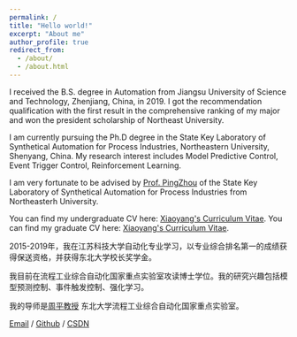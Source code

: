 ```yaml
---
permalink: /
title: "Hello world!"
excerpt: "About me"
author_profile: true
redirect_from: 
  - /about/
  - /about.html
---
```

I received the B.S. degree in Automation from Jiangsu University of Science and Technology, Zhenjiang, China, in 2019. I got the recommendation qualification with the first result in the comprehensive ranking of my major and won the president scholarship of Northeast University.

I am currently pursuing the Ph.D degree in the State Key Laboratory of Synthetical Automation for Process Industries, Northeastern University, Shenyang, China. My research interest includes Model Predictive Control, Event Trigger Control, Reinforcement Learning. 

I am very fortunate to be advised by [Prof. PingZhou](http://faculty.neu.edu.cn/zhouping/) of the State Key Laboratory of Synthetical Automation for Process Industries from Northeasterh University.

You can find my undergraduate CV here: [Xiaoyang's Curriculum Vitae](../assets/Curriculum_Vitae.pdf). You can find my graduate CV here: [Xiaoyang's Curriculum Vitae](../assets/Curriculum_Vitae.pdf).

2015-2019年，我在江苏科技大学自动化专业学习，以专业综合排名第一的成绩获得保送资格，并获得东北大学校长奖学金。

我目前在流程工业综合自动化国家重点实验室攻读博士学位。我的研究兴趣包括模型预测控制、事件触发控制、强化学习。

我的导师是[周平教授](http://faculty.neu.edu.cn/zhouping/) 东北大学流程工业综合自动化国家重点实验室。

[Email](“xiaoyangsun@qq.com”) / [Github](https://github.com/sunxiaoyang1996) /  [CSDN](https://blog.csdn.net/manqianfu9364?type=blog)
